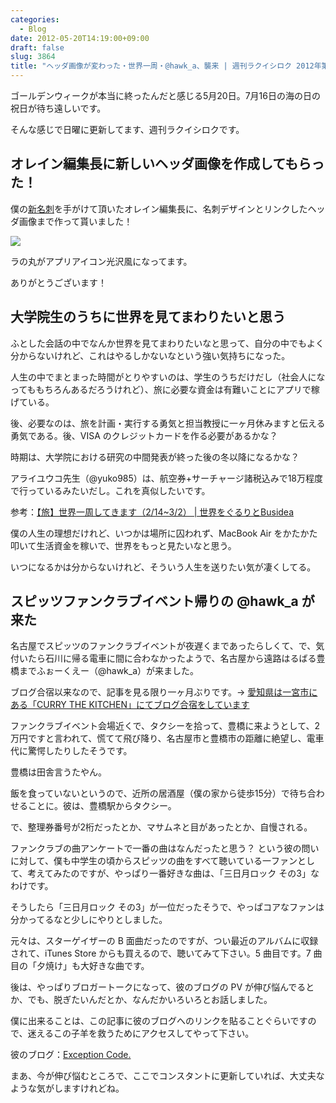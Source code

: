 ```yaml
---
categories:
  - Blog
date: 2012-05-20T14:19:00+09:00
draft: false
slug: 3864
title: "ヘッダ画像が変わった・世界一周・@hawk_a、襲来 | 週刊ラクイシロク 2012年第20週"
---
```


ゴールデンウィークが本当に終ったんだと感じる5月20日。7月16日の海の日の祝日が待ち遠しいです。

そんな感じで日曜に更新してます、週刊ラクイシロクです。

## オレイン編集長に新しいヘッダ画像を作成してもらった！

僕の[新名刺](http://rakuishi.com/notebook/3800/)を手がけて頂いたオレイン編集長に、名刺デザインとリンクしたヘッダ画像まで作って貰いました！

![](/images/2012/05/3864_1.png)

ラの丸がアプリアイコン光沢風になってます。

ありがとうございます！

## 大学院生のうちに世界を見てまわりたいと思う

ふとした会話の中でなんか世界を見てまわりたいなと思って、自分の中でもよく分からないけれど、これはやるしかないなという強い気持ちになった。

人生の中でまとまった時間がとりやすいのは、学生のうちだけだし（社会人になってももちろんあるだろうけれど）、旅に必要な資金は有難いことにアプリで稼げている。

後、必要なのは、旅を計画・実行する勇気と担当教授に一ヶ月休みますと伝える勇気である。後、VISA のクレジットカードを作る必要があるかな？

時期は、大学院における研究の中間発表が終った後の冬以降になるかな？

アライユウコ先生（@yuko985）は、航空券+サーチャージ諸税込みで18万程度で行っているみたいだし。これを真似したいです。

参考：[【旅】世界一周してきます（2/14~3/2） | 世界をぐるりとBusidea](http://busidea.net/archives/3956)

僕の人生の理想だけれど、いつかは場所に囚われず、MacBook Air をかたかた叩いて生活資金を稼いで、世界をもっと見たいなと思う。

いつになるかは分からないけれど、そういう人生を送りたい気が凄くしてる。

## スピッツファンクラブイベント帰りの @hawk_a が来た

名古屋でスピッツのファンクラブイベントが夜遅くまであったらしくて、で、気付いたら石川に帰る電車に間に合わなかったようで、名古屋から遠路はるばる豊橋までふぉーくえー（@hawk_a）が来ました。

ブログ合宿以来なので、記事を見る限り一ヶ月ぶりです。→ [愛知県は一宮市にある「CURRY THE KITCHEN」にてブログ合宿をしています](http://rakuishi.com/event/3434/)

ファンクラブイベント会場近くで、タクシーを拾って、豊橋に来ようとして、2万円ですと言われて、慌てて飛び降り、名古屋市と豊橋市の距離に絶望し、電車代に驚愕したりしたそうです。

豊橋は田舎言うたやん。

飯を食っていないというので、近所の居酒屋（僕の家から徒歩15分）で待ち合わせることに。彼は、豊橋駅からタクシー。

で、整理券番号が2桁だったとか、マサムネと目があったとか、自慢される。

ファンクラブの曲アンケートで一番の曲はなんだったと思う？ という彼の問いに対して、僕も中学生の頃からスピッツの曲をすべて聴いている一ファンとして、考えてみたのですが、やっぱり一番好きな曲は、「三日月ロック その3」なわけです。

そうしたら「三日月ロック その3」が一位だったそうで、やっぱコアなファンは分かってるなと少しにやりとしました。

元々は、スターゲイザーの B 面曲だったのですが、つい最近のアルバムに収録されて、iTunes Store からも買えるので、聴いてみて下さい。5 曲目です。7 曲目の「夕焼け」も大好きな曲です。

後は、やっぱりブロガートークになって、彼のブログの PV が伸び悩んでるとか、でも、脱ぎたいんだとか、なんだかいろいろとお話しました。

僕に出来ることは、この記事に彼のブログへのリンクを貼ることぐらいですので、迷えるこの子羊を救うためにアクセスしてやって下さい。

彼のブログ：[Exception Code.](http://www.hawk-a.com/exception_code/)

まあ、今が伸び悩むところで、ここでコンスタントに更新していれば、大丈夫なような気がしますけれどね。
